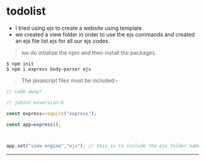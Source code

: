 # todolist

-  I tried using ejs to create a website using template.
- we created a view folder in order to use the ejs commands and created an ejs file list.ejs for all our ejs codes.

 > we do intialize the npm and then install the packages.

```shell
$ npm init
$ npm i express body-parser ejs
```

> The javascript files must be included:-

```javascript
// code away!

// jshint esversion:6

const express=require("express");

const app=express();



app.set("view engine","ejs"); // this is to include the ejs folder named view and use the ejs file. 
```

---
